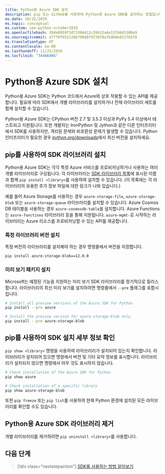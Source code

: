 ```yaml
---
title: Python용 Azure SDK 설치
description: pip 또는 GitHub를 사용하여 Python용 Azure SDK를 설치하는 방법입니다. Azure SDK는 개별 라이브러리 또는 전체 패키지로 설치할 수 있습니다.
ms.date: 10/31/2019
ms.topic: conceptual
ms.custom: seo-python-october2019
ms.openlocfilehash: 39de0959f3d73306412c39b32a4e13766d1500e9
ms.sourcegitcommit: e77f8f652128b798dbf972078a7b460ed21fb5f8
ms.translationtype: HT
ms.contentlocale: ko-KR
ms.lasthandoff: 11/25/2019
ms.locfileid: "74466405"
---
```

# <a name="install-the-azure-sdk-for-python"></a>Python용 Azure SDK 설치

Python용 Azure SDK는 Python 코드에서 Azure와 상호 작용할 수 있는 API를 제공합니다. 필요에 따라 SDK에서 개별 라이브러리를 설치하거나 전체 라이브러리 세트를 함께 설치할 수 있습니다.

Python용 Azure SDK는 CPython 버전 2.7 및 3.5.3 이상과 PyPy 5.4 이상에서 테스트되고 지원됩니다. 또한 개발자는 IronPython 및 Jython과 같은 다른 인터프리터에서 SDK를 사용하지만, 격리된 문제와 비호환성 문제가 발생할 수 있습니다. Python 인터프리터가 필요한 경우 [python.org/downloads](https://www.python.org/downloads)에서 최신 버전을 설치하세요.

## <a name="install-sdk-libraries-using-pip"></a>pip를 사용하여 SDK 라이브러리 설치

Python용 Azure SDK는 각각 특정 Azure 서비스를 프로비저닝하거나 사용하는 여러 개별 라이브러리로 구성됩니다. 각 라이브러리는 [SDK 라이브러리 목록](https://github.com/Azure/azure-sdk-for-python/blob/master/packages.md)에 표시된 이름과 함께 `pip install <library>`를 사용하여 설치할 수 있습니다. (이 목록에는 각 라이브러리의 유용한 추가 정보 파일에 대한 링크가 나와 있습니다.)

예를 들어 Azure Storage를 사용하는 경우 `azure-storage-file`, `azure-storage-blob` 또는 `azure-storage-queue` 라이브러리를 설치할 수 있습니다. Azure Cosmos DB 테이블을 사용하는 경우 `azure-cosmosdb-table`을 설치합니다. Azure Functions는 `azure-functions` 라이브러리 등을 통해 지원됩니다. `azure-mgmt-`로 시작하는 라이브러리는 Azure 리소스를 프로비저닝할 수 있는 API를 제공합니다.

### <a name="install-specific-library-versions"></a>특정 라이브러리 버전 설치

특정 버전의 라이브러리를 설치해야 하는 경우 명령줄에서 버전을 지정합니다.

```bash
pip install azure-storage-blob==12.0.0
```

### <a name="install-preview-packages"></a>미리 보기 패키지 설치

Microsoft는 예정된 기능을 지원하는 미리 보기 SDK 라이브러리를 정기적으로 릴리스합니다. 라이브러리의 최신 미리 보기를 설치하려면 명령줄에서 `--pre` 플래그를 포함시킵니다. 

```bash
# Install all preview versions of the Azure SDK for Python
pip install --pre azure

# Install the preview version for azure-storage-blob only.
pip install --pre azure-storage-blob
```

## <a name="verify-sdk-installation-details-with-pip"></a>pip를 사용하여 SDK 설치 세부 정보 확인

`pip show <library>` 명령을 사용하여 라이브러리가 설치되어 있는지 확인합니다. 라이브러리가 설치되어 있으면 명령에서 버전 및 기타 요약 정보를 표시합니다. 라이브러리가 설치되지 않으면 명령에서 아무 것도 표시하지 않습니다.

```bash
# Check installation of the Azure SDK for Python
pip show azure

# Check installation of a specific library
pip show azure-storage-blob
```

또한 `pip freeze` 또는 `pip list`를 사용하여 현재 Python 환경에 설치된 모든 라이브러리를 확인할 수도 있습니다.

## <a name="uninstall-azure-sdk-for-python-libraries"></a>Python용 Azure SDK 라이브러리 제거

개별 라이브러리를 제거하려면 `pip uninstall <library>`를 사용합니다.

## <a name="next-steps"></a>다음 단계

> [!div class="nextstepaction"]
> [SDK를 사용하는 방법 알아보기](python-sdk-azure-get-started.yml)

